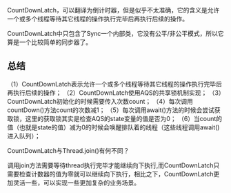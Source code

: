 CountDownLatch，可以翻译为倒计时器，但是似乎不太准确，它的含义是允许一个或多个线程等待其它线程的操作执行完毕后再执行后续的操作。

CountDownLatch中只包含了Sync一个内部类，它没有公平/非公平模式，所以它算是一个比较简单的同步器了。

## 总结

（1）CountDownLatch表示允许一个或多个线程等待其它线程的操作执行完毕后再执行后续的操作；
（2）CountDownLatch使用AQS的共享锁机制实现；
（3）CountDownLatch初始化的时候需要传入次数count；
（4）每次调用countDown()方法count的次数减1；
（5）每次调用await()方法的时候会尝试获取锁，这里的获取锁其实是检查AQS的state变量的值是否为0；
（6）当count的值（也就是state的值）减为0的时候会唤醒排队着的线程（这些线程调用await()进入队列）；

CountDownLatch与Thread.join()有何不同？

调用join方法需要等待thread执行完毕才能继续向下执行,而CountDownLatch只需要检查计数器的值为零就可以继续向下执行，相比之下，CountDownLatch更加灵活一些，可以实现一些更加复杂的业务场景。